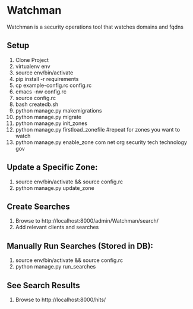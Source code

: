 # Watchman

Watchman is a security operations tool that watches domains and fqdns

## Setup

1. Clone Project
2. virtualenv env
3. source env/bin/activate
4. pip install -r requirements
5. cp example-config.rc config.rc
6. emacs -nw config.rc
7. source config.rc
8. bash createdb.sh
9. python manage.py makemigrations
9. python manage.py migrate
10. python manage.py init_zones
11. python manage.py firstload_zonefile <zone> #repeat for zones you want to watch
12. python manage.py enable_zone com net org security tech technology gov



## Update a Specific Zone:
1. source env/bin/activate && source config.rc
2. python manage.py update_zone <zonename>

## Create Searches
1. Browse to http://localhost:8000/admin/Watchman/search/
2. Add relevant clients and searches
 
## Manually Run Searches (Stored in DB):
1. source env/bin/activate && source config.rc
2. python manage.py run_searches 

## See Search Results
1. Browse to http://localhost:8000/hits/


